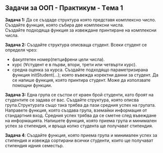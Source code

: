 ## Задачи за ООП - Практикум - Tема 1

**Задача 1:**
Да се създаде структура която представя комплексно число.    
Създайте функция, която събира две комплексни числа.        
Създайте подходяща функция за извеждане принтиране на комплексни числа.           

**Задача 2:**
Създайте структура описваща студент.
Всеки студент се определя чрез:
- факултетен номер(петцифрени цели числа).
- курс (∀студент е в първи, втори, трети или четвърти курс).
- средна оценка за курса.
Създайте подходящо параметризирана функция initStudent(...); която въвежда коректни данни за студент.
Да се напише функция, която принтира студент.
Може да използвате помощни функции.

**Задача 3:**
Една група се състои от краен брой студенти, като броят на студентите се задава от вас.
Създайте структура, която описва група.Структурата също така трябва да пази средния успех на групата.
Направете функция, която създава група, вземайки информация от стандартния вход.
Средния успех трябва да се сметне след въвеждане на информацията.
Напишете функция, която приема група и минимален успех за стипендия, и връща колко студента ще получават стипендия.

**Задача 4**:
Създайте функция, която приема група и минимален успех за стипендия и извежда
сортирани всички студенти, които ще получават стипендия идния семестър.